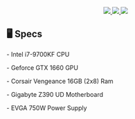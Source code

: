 <p align="center">
	<a href="https://discord.gg/jCGzMk5AUW">
	    <img src="https://img.shields.io/badge/Add%20Me%20On%20Discord-7289DA?logoColor=white&logo=discord&style=for-the-badge&&logoWidth=30" />
	</a>
	<a href="https://steamcommunity.com/id/Castwrld/">
	    <img src="https://img.shields.io/badge/Add%20Me%20On%20Steam-333333?logoColor=white&logo=steam&style=for-the-badge&&logoWidth=30" />
	</a>
	<a href="https://myanimelist.net/profile/Castwrld">
	    <img src="https://i.ibb.co/Tk4pHnW/Screenshot-2021-11-10-043450.png" />
	</a>
<h2> 🖥️ Specs </br></h2> 
<p>
- Intel i7-9700KF CPU
<p>
- Geforce GTX 1660 GPU
<p>
- Corsair Vengeance 16GB (2x8) Ram
<p>
- Gigabyte Z390 UD Motherboard
<p>
- EVGA 750W Power Supply
